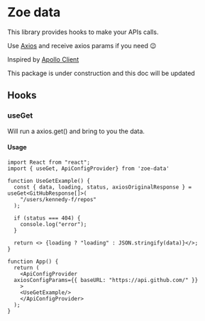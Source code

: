 
# Zoe data

This library provides hooks to make your APIs calls. 

Use [Axios](https://axios-http.com/) and receive axios params if you need 😉 

Inspired by [Apollo Client](https://www.apollographql.com/docs/react/)


This package is under construction and this doc will be updated

## Hooks

### useGet
Will run a axios.get() and bring to you the data.

#### Usage

    import React from "react";    
    import { useGet, ApiConfigProvider} from 'zoe-data'
    
    function UseGetExample() {  
      const { data, loading, status, axiosOriginalResponse } = useGet<GitHubResponse[]>(  
        "/users/kennedy-f/repos"  
      );  
      
      if (status === 404) {  
        console.log("error");  
      }  
      
      return <> {loading ? "loading" : JSON.stringify(data)}</>;  
    }  
    
    function App() {  
      return (  
        <ApiConfigProvider  
      axiosConfigParams={{ baseURL: "https://api.github.com/" }}  
        >
        <UseGetExample/>
        </ApiConfigProvider>  
      );  
    }

